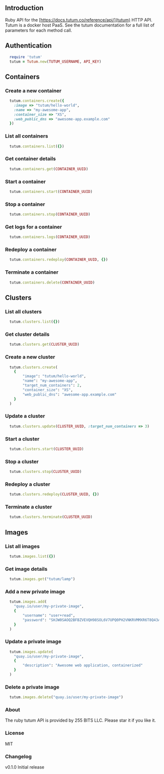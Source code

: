 ## Introduction

Ruby API for the [https://docs.tutum.co/reference/api/](tutum) HTTP API.  Tutum is a docker host PaaS.  See the tutum documentation for a full list of parameters for each method call.

## Authentication

```ruby
  require 'tutum'
  tutum = Tutum.new(TUTUM_USERNAME, API_KEY)
```

## Containers

### Create a new container

```ruby
  tutum.containers.create({
    :image => "tutum/hello-world", 
    :name => "my-awesome-app", 
    :container_size => "XS", 
    :web_public_dns => "awesome-app.example.com"
  })
```

### List all containers

```ruby
  tutum.containers.list({})
```

### Get container details

```ruby
  tutum.containers.get(CONTAINER_UUID)
```

### Start a container

```ruby
  tutum.containers.start(CONTAINER_UUID)
```

### Stop a container

```ruby
  tutum.containers.stop(CONTAINER_UUID)
```

### Get logs for a container

```ruby
  tutum.containers.logs(CONTAINER_UUID)
```

### Redeploy a container

```ruby
  tutum.containers.redeploy(CONTAINER_UUID, {})
```

### Terminate a container

```ruby
  tutum.containers.delete(CONTAINER_UUID)
```

## Clusters

### List all clusters

```ruby
  tutum.clusters.list({})
```

### Get cluster details

```ruby
  tutum.clusters.get(CLUSTER_UUID)
```
### Create a new cluster

```ruby
  tutum.clusters.create(
    {
        "image": "tutum/hello-world",
        "name": "my-awesome-app",
        "target_num_containers": 2,
        "container_size": "XS",
        "web_public_dns": "awesome-app.example.com"
    }
  )
```
### Update a cluster

```ruby
  tutum.clusters.update(CLUSTER_UUID, :target_num_containers => 3)
```
### Start a cluster

```ruby
  tutum.clusters.start(CLUSTER_UUID)
```
### Stop a cluster

```ruby
  tutum.clusters.stop(CLUSTER_UUID)
```
### Redeploy a cluster

```ruby
  tutum.clusters.redeploy(CLUSTER_UUID, {})
```
### Terminate a cluster

```ruby
  tutum.clusters.terminate(CLUSTER_UUID)
```

## Images

### List all images

```ruby
  tutum.images.list({})
```

### Get image details

```ruby
  tutum.images.get("tutum/lamp")
```

### Add a new private image

```ruby
  tutum.images.add(
    "quay.io/user/my-private-image",
    {
        "username": "user+read",
        "password": "SHJW0SAOQ2BFBZVEVQH98SOL6V7UPQ0PH2VNKRVMMXR6T8Q43AHR88242FRPPTPG"
    }
  )
```

### Update a private image

```ruby
  tutum.images.update( 
    "quay.io/user/my-private-image", 
    {
        "description": "Awesome web application, containerized"
    }
  )
```

### Delete a private image

```ruby
  tutum.images.delete("quay.io/user/my-private-image")
```

### About

The ruby tutum API is provided by 255 BITS LLC.  Please star it if you like it.

### License

MIT

### Changelog

v0.1.0 Initial release
